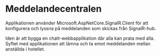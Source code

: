 # Meddelandecentralen
Applikationen använder Microsoft.AspNetCore.SignalR.Client för att konfigurera och lyssna på meddelanden som skickas från SignalR-hub.

Iden är att bygga en chatt-webbapplikation där alla kan prata med alla. 
Syftet med applikationen att lämna och ta emot meddelanden mellan anställda i hotellet.
